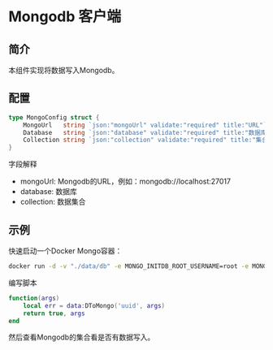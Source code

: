 <!--
 Copyright (C) 2023 wwhai

 This program is free software: you can redistribute it and/or modify
 it under the terms of the GNU Affero General Public License as
 published by the Free Software Foundation, either version 3 of the
 License, or (at your option) any later version.

 This program is distributed in the hope that it will be useful,
 but WITHOUT ANY WARRANTY; without even the implied warranty of
 MERCHANTABILITY or FITNESS FOR A PARTICULAR PURPOSE.  See the
 GNU Affero General Public License for more details.

 You should have received a copy of the GNU Affero General Public License
 along with this program.  If not, see <http://www.gnu.org/licenses/>.
-->

# Mongodb 客户端
## 简介
本组件实现将数据写入Mongodb。
## 配置
```go
type MongoConfig struct {
	MongoUrl   string `json:"mongoUrl" validate:"required" title:"URL"`
	Database   string `json:"database" validate:"required" title:"数据库"`
	Collection string `json:"collection" validate:"required" title:"集合"`
}
```
字段解释
- mongoUrl: Mongodb的URL，例如：mongodb://localhost:27017
- database: 数据库
- collection: 数据集合

## 示例

快速启动一个Docker Mongo容器：

```sh
docker run -d -v "./data/db" -e MONGO_INITDB_ROOT_USERNAME=root -e MONGO_INITDB_ROOT_PASSWORD=123456 -p 27017:27017 --name mongodb-container mongo
```
编写脚本

```lua
function(args)
    local err = data:DToMongo('uuid', args)
	return true, args
end
```
然后查看Mongodb的集合看是否有数据写入。